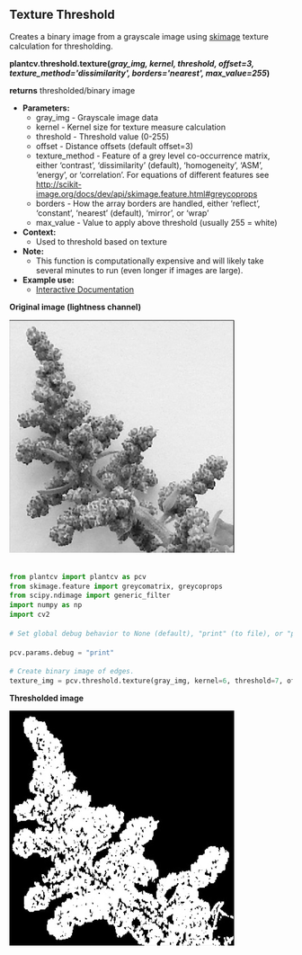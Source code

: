 ## Texture Threshold

Creates a binary image from a grayscale image using [skimage](http://scikit-image.org/docs/dev/index.html)
texture calculation for thresholding.


**plantcv.threshold.texture(*gray_img, kernel, threshold, offset=3, texture_method='dissimilarity', borders='nearest', max_value=255*)**

**returns** thresholded/binary image

- **Parameters:**
    - gray_img - Grayscale image data
    - kernel - Kernel size for texture measure calculation
    - threshold - Threshold value (0-255)
    - offset - Distance offsets (default offset=3)
    - texture_method - Feature of a grey level co-occurrence matrix, either
                      ‘contrast’, ‘dissimilarity’ (default), ‘homogeneity’, ‘ASM’, ‘energy’,
                      or ‘correlation’. For equations of different features see
                      http://scikit-image.org/docs/dev/api/skimage.feature.html#greycoprops
    - borders - How the array borders are handled, either ‘reflect’, ‘constant’, ‘nearest’ (default), ‘mirror’, or ‘wrap’
    - max_value - Value to apply above threshold (usually 255 = white)
- **Context:**
    - Used to threshold based on texture
- **Note:**
    - This function is computationally expensive and will likely take several minutes to run (even longer if images are large).
- **Example use:**
    - [Interactive Documentation](https://mybinder.org/v2/gh/danforthcenter/plantcv-binder.git/master?filepath=notebooks%2Fthreshold.ipynb)

**Original image (lightness channel)**

![Screenshot](img/documentation_images/texture_threshold/texture_gray.jpg)

```python

from plantcv import plantcv as pcv
from skimage.feature import greycomatrix, greycoprops
from scipy.ndimage import generic_filter
import numpy as np
import cv2

# Set global debug behavior to None (default), "print" (to file), or "plot" (Jupyter Notebooks or X11)

pcv.params.debug = "print"

# Create binary image of edges.
texture_img = pcv.threshold.texture(gray_img, kernel=6, threshold=7, offset=3, texture_method='dissimilarity', borders='nearest', max_value=255)
```

**Thresholded image**

![Screenshot](img/documentation_images/texture_threshold/texture_thresholded.jpg)
